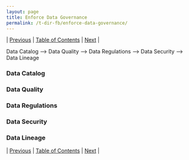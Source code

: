 ```yaml
---
layout: page
title: Enforce Data Governance
permalink: /t-dir-fb/enforce-data-governance/
---
```


| [Previous](https://ankit-rathi.github.io/t-dir-fb/assemble-data-ecosystem/) | [Table of Contents](https://ankit-rathi.github.io/t-dir-fb/) | [Next](https://ankit-rathi.github.io/t-dir-fb/conclusion/)  |

Data Catalog --> Data Quality --> Data Regulations --> Data Security --> Data Lineage

### Data Catalog

### Data Quality

### Data Regulations

### Data Security

### Data Lineage



| [Previous](https://ankit-rathi.github.io/t-dir-fb/assemble-data-ecosystem/) | [Table of Contents](https://ankit-rathi.github.io/t-dir-fb/) | [Next](https://ankit-rathi.github.io/t-dir-fb/conclusion/)  |
